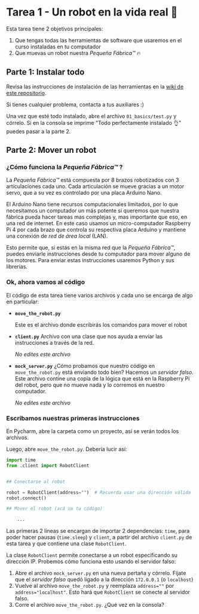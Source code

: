 # Tarea 1 - Un robot en la vida real 🦾

Esta tarea tiene 2 objetivos principales:
1. Que tengas todas las herramientas de software que usaremos en el curso instaladas en tu computador
2. Que muevas un robot nuestra *Pequeña Fábrica:tm:* :fire:

## Parte 1: Instalar todo

Revisa las instrucciones de instalación de las herramientas en la [wiki de este repositorio](https://github.com/Beauchef-Proyecta/mlf-base/wiki/Instalaci%C3%B3n-de-Herramientas-de-Software).

Si tienes cualquier problema, contacta a tus auxiliares :)

Una vez que esté todo instalado, abre el archivo `01_basics/test.py` y córrelo. Si en la consola se imprime "Todo perfectamente instalado :ok_hand:" puedes pasar a la parte 2.


## Parte 2: Mover un robot


### ¿Cómo funciona la *Pequeña Fábrica:tm:* ?
La *Pequeña Fábrica:tm:* está compuesta por 8 brazos robotizados con 3 articulaciones cada uno. Cada articulación se mueve gracias a un motor servo, que a su vez es controlado por una placa Arduino Nano. 

El Arduino Nano tiene recursos computacionales limitados, por lo que necesitamos un computador un más potente si queremos que nuestra fábrica pueda hacer tareas mas complejas y, mas importante que eso, en una red de internet. En este caso usamos un micro-computador Raspberry Pi 4 por cada brazo que controla su respectiva placa Arduino y mantiene una conexión de *red de área local* (LAN).

Esto permite que, si estás en la misma red que la *Pequeña Fábrica:tm:*, puedes enviarle instrucciones desde tu computador para mover alguno de los motores. Para enviar estas instrucciones usaremos Python y sus librerías.

### Ok, ahora vamos al código

El código de esta tarea tiene varios archivos y cada uno se encarga de algo en particular:

- **`move_the_robot.py`**

    Este es el archivo donde escribirás los comandos para mover el robot


- **`client.py`**
    Archivo con una clase que nos ayuda a enviar las instrucciones a través de la red.
    
    *No edites este archivo*

- **`mock_server.py`**
    ¿Cómo probamos que nuestro código en `move_the_robot.py` está enviando todo bien? Hacemos un *servidor falso*. Este archivo contine una copia de la lógica que está en la Raspberry Pi del robot, pero que no mueve nada y lo corremos en nuestro computador.
    
    *No edites este archivo*
    

### Escribamos nuestras primeras instrucciones

En Pycharm, abre la carpeta como un proyecto, así se verán todos los archivos.

Luego, abre `move_the_robot.py`. Debería lucir así:

```python
import time
from .client import RobotClient


## Conectarse al robot

robot = RobotClient(address="")  # Recuerda usar una dirección válida
robot.connect()

## Mover el robot (acá va tu código)

    ...
```

Las primeras 2 líneas se encargan de importar 2 dependencias: `time`, para poder hacer pausas (`time.sleep`) y `client`, a partir del archivo `client.py` de esta tarea y que contiene una clase `RobotClient`.

La clase `RobotClient` permite conectarse a un robot especificando su dirección IP. Probemos cómo funciona esto usando el servidor falso:

1. Abre el archivo `mock_server.py` en una nueva pertaña y córrelo. Fíjate que el *servidor falso* quedó ligado a la dirección `172.0.0.1` (o `localhost`)
2. Vuelve al archivo `move_the_robot.py` y reemplaza `address=""` por `address="localhost"`. Esto hará que `RobotClient` se conecte al servidor falso.
3. Corre el archivo `move_the_robot.py`. ¿Qué vez en la consola?




    
